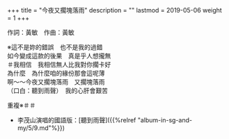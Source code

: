 +++
title = "今夜又擱塊落雨"
description = ""
lastmod = 2019-05-06
weight = 1
+++

作詞：黃敏　作曲：黃敏   

※這不是妳的錯誤　也不是我的過錯  
如今變成這款的後果　真是乎人想攏無  
＃我相信　我相信無人比我對你擱卡好  
為什麼　為什麼咱的緣份那會這呢薄  
啊～～今夜又擱塊落雨　又擱塊落雨  
（口白：聽到雨聲）　我的心肝會艱苦  

重複※＃＃  

* 李茂山演唱的國語版：[聽到雨聲]({{%relref "album-in-sg-and-my/5/9.md"%}}) 